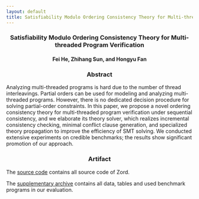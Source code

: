 ```yaml
---
layout: default
title: Satisfiability Modulo Ordering Consistency Theory for Multi-threaded Program Verification
---
```


### <center>Satisfiability Modulo Ordering Consistency Theory for Multi-threaded Program Verification</center>

#### <center>Fei He, Zhihang Sun, and Hongyu Fan</center>

### <center>Abstract</center>

Analyzing multi-threaded programs is hard due to the number of thread interleavings. Partial orders can be used for modeling and analyzing multi-threaded programs. However, there is no dedicated decision procedure for solving partial-order constraints. In this paper, we propose a novel ordering consistency theory for multi-threaded program verification under sequential consistency, and we elaborate its theory solver, which realizes incremental consistency checking, minimal conflict clause generation, and specialized theory propagation to improve the efficiency of SMT solving. We conducted extensive experiments on credible benchmarks; the results show significant promotion of our approach.

### <center>Artifact</center>

The <a href="https://cloud.tsinghua.edu.cn/f/ee6cce063c9c4b2394d3">source code</a> contains all source code of Zord.

The <a href="https://cloud.tsinghua.edu.cn/f/d98603a405a9486baec5/">supplementary archive</a> contains all data, tables and used benchmark programs in our evaluation.

